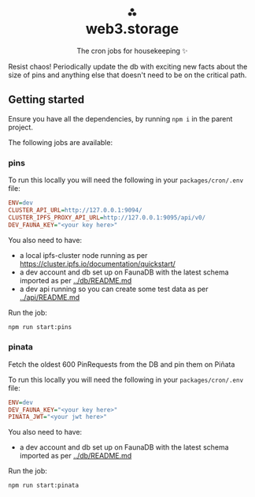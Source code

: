 <h1 align="center">⁂<br/>web3.storage</h1>
<p align="center">The cron jobs for housekeeping ✨</p>

Resist chaos! Periodically update the db with exciting new facts about the size of pins and anything else that doesn't need to be on the critical path.

## Getting started

Ensure you have all the dependencies, by running `npm i` in the parent project.

The following jobs are available:

### pins

To run this locally you will need the following in your `packages/cron/.env` file:

```ini
ENV=dev
CLUSTER_API_URL=http://127.0.0.1:9094/
CLUSTER_IPFS_PROXY_API_URL=http://127.0.0.1:9095/api/v0/
DEV_FAUNA_KEY="<your key here>"
```

You also need to have:

- a local ipfs-cluster node running as per https://cluster.ipfs.io/documentation/quickstart/
- a dev account and db set up on FaunaDB with the latest schema imported as per [../db/README.md](../db/README.md)
- a dev api running so you can create some test data as per [../api/README.md](../api/README.md)

Run the job:

```sh
npm run start:pins
```

### pinata

Fetch the oldest 600 PinRequests from the DB and pin them on Piñata

To run this locally you will need the following in your `packages/cron/.env` file:

```ini
ENV=dev
DEV_FAUNA_KEY="<your key here>"
PINATA_JWT="<your jwt here>"
```

You also need to have:

- a dev account and db set up on FaunaDB with the latest schema imported as per [../db/README.md](../db/README.md)

Run the job:

```sh
npm run start:pinata
```